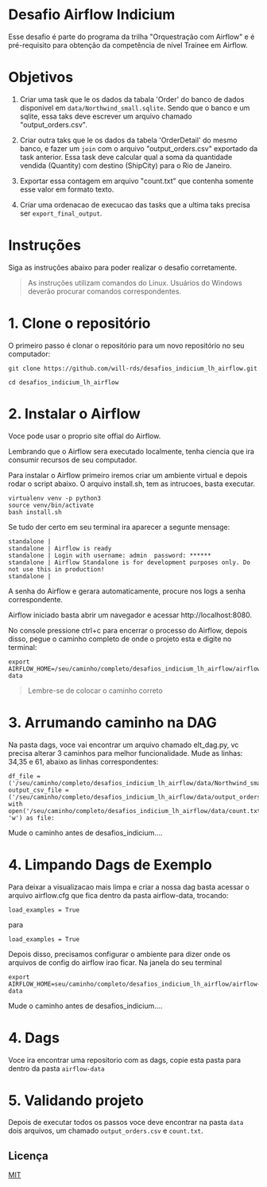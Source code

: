 
# Desafio Airflow Indicium

Esse desafio é parte do programa da trilha "Orquestração com Airflow" e é pré-requisito para obtenção da competência de nível Trainee em Airflow.

# Objetivos

1. Criar uma task que le os dados da tabala 'Order' do banco de dados disponivel em ```data/Northwind_small.sqlite```. Sendo que o banco e um sqlite, essa taks deve escrever um arquivo chamado "output_orders.csv".

2. Criar outra taks que le os dados da tabela 'OrderDetail' do mesmo banco, e fazer um ```join``` com o arquivo "output_orders.csv" exportado da task anterior. Essa task deve calcular qual a soma da quantidade vendida (Quantity) com destino (ShipCity) para o Rio de Janeiro.

3. Exportar essa contagem em arquivo "count.txt" que contenha somente esse valor em formato texto.

4. Criar uma ordenacao de execucao das tasks que a ultima taks precisa ser ```export_final_output```. 
   

# Instruções 

Siga as instruções abaixo para poder realizar o desafio corretamente.

>  As instruções utilizam comandos do Linux. Usuários do Windows deverão procurar comandos correspondentes.

# 1. Clone o repositório

O primeiro passo é clonar o repositório para um novo repositório no seu computador:

```
git clone https://github.com/will-rds/desafios_indicium_lh_airflow.git

cd desafios_indicium_lh_airflow
```
# 2. Instalar o Airflow

Voce pode usar o proprio site offial do Airflow.

Lembrando que o Airflow sera executado localmente, tenha ciencia que ira consumir recursos de seu computador.

Para instalar o Airflow primeiro iremos criar um ambiente virtual e depois rodar o script abaixo. O arquivo install.sh, tem as intrucoes, basta executar.

```
virtualenv venv -p python3
source venv/bin/activate
bash install.sh
```

Se tudo der certo em seu terminal ira aparecer a segunte mensage: 
```
standalone | 
standalone | Airflow is ready
standalone | Login with username: admin  password: ******
standalone | Airflow Standalone is for development purposes only. Do not use this in production!
standalone |
```

A senha do Airflow e gerara automaticamente, procure nos logs a senha correspondente.

Airflow iniciado basta abrir um navegador e acessar http://localhost:8080.

No console pressione ctrl+c para encerrar o processo do Airflow, depois disso, pegue o caminho completo de onde o projeto esta e digite no terminal:
```
export AIRFLOW_HOME=/seu/caminho/completo/desafios_indicium_lh_airflow/airflow-data

```
> Lembre-se de colocar o caminho correto

# 3. Arrumando caminho na DAG
Na pasta dags, voce vai encontrar um arquivo chamado elt_dag.py, vc precisa alterar 3 caminhos para melhor funcionalidade.
Mude as linhas: 34,35 e 61, abaixo as linhas correspondentes:

```
df_file = ('/seu/caminho/completo/desafios_indicium_lh_airflow/data/Northwind_small.sqlite')
output_csv_file = ('/seu/caminho/completo/desafios_indicium_lh_airflow/data/output_orders.csv')
with open('/seu/caminho/completo/desafios_indicium_lh_airflow/data/count.txt', 'w') as file:
 ```
Mude o caminho antes de desafios_indicium....


# 4. Limpando Dags de Exemplo

Para deixar a visualizacao mais limpa e criar a nossa dag basta acessar o arquivo airflow.cfg que fica dentro da pasta airflow-data, trocando:
```
load_examples = True
``` 
para
```
load_examples = True
``` 

Depois disso, precisamos configurar o ambiente para dizer onde os arquivos de config do airflow irao ficar. Na janela do seu terminal
```
export AIRFLOW_HOME=seu/caminho/completo/desafios_indicium_lh_airflow/airflow-data
```
Mude o caminho antes de desafios_indicium....

# 4. Dags

Voce ira encontrar uma repositorio com as dags, copie esta pasta para dentro da pasta ```airflow-data```

# 5. Validando projeto

Depois de executar todos os passos voce deve encontrar na pasta ```data``` dois arquivos, um chamado ```output_orders.csv``` e ```count.txt```.


    
## Licença

[MIT](https://choosealicense.com/licenses/mit/)

